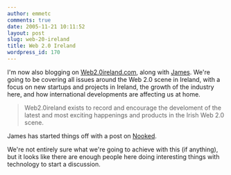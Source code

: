 ```yaml
---
author: emmetc
comments: true
date: 2005-11-21 10:11:52
layout: post
slug: web-20-ireland
title: Web 2.0 Ireland
wordpress_id: 170
---
```


I'm now also blogging on [Web2.0ireland.com](http://web2.0ireland.com/), along with [James](http://eirepreneur.blogs.com/). We're going to be covering all issues around the Web 2.0 scene in Ireland, with a focus on new startups and projects in Ireland, the growth of the industry here, and how international developments are affecting us at home.



> Web2.0ireland exists to record and encourage the develoment of the latest and most exciting happenings and products in the Irish Web 2.0 scene.



James has started things off with a post on [Nooked](http://web2.0ireland.com/2005/11/20/nooked-feedwizard/).

We're not entirely sure what we're going to achieve with this (if anything), but it looks like there are enough people here doing interesting things with technology to start a discussion.

